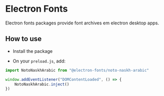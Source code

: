 # Electron Fonts

Electron fonts packages provide font archives em electron desktop apps.

## How to use

* Install the package

* On your `preload.js`, add:

```ts
import NotoNaskhArabic from "@electron-fonts/noto-naskh-arabic"

window.addEventListener("DOMContentLoaded", () => {
    NotoNaskhArabic.inject()
})
```